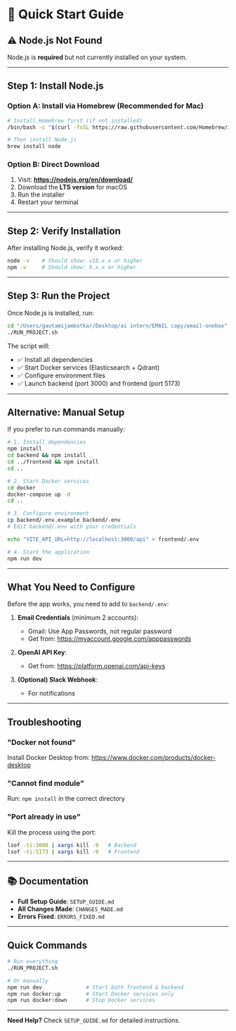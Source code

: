 # 🚀 Quick Start Guide

## ⚠️ Node.js Not Found

Node.js is **required** but not currently installed on your system.

---

## Step 1: Install Node.js

### Option A: Install via Homebrew (Recommended for Mac)

```bash
# Install Homebrew first (if not installed)
/bin/bash -c "$(curl -fsSL https://raw.githubusercontent.com/Homebrew/install/HEAD/install.sh)"

# Then install Node.js
brew install node
```

### Option B: Direct Download

1. Visit: **https://nodejs.org/en/download/**
2. Download the **LTS version** for macOS
3. Run the installer
4. Restart your terminal

---

## Step 2: Verify Installation

After installing Node.js, verify it worked:

```bash
node -v    # Should show: v18.x.x or higher
npm -v     # Should show: 9.x.x or higher
```

---

## Step 3: Run the Project

Once Node.js is installed, run:

```bash
cd "/Users/gautamijambotkar/Desktop/ai intern/EMAIL copy/email-onebox"
./RUN_PROJECT.sh
```

The script will:
- ✅ Install all dependencies
- ✅ Start Docker services (Elasticsearch + Qdrant)
- ✅ Configure environment files
- ✅ Launch backend (port 3000) and frontend (port 5173)

---

## Alternative: Manual Setup

If you prefer to run commands manually:

```bash
# 1. Install dependencies
npm install
cd backend && npm install
cd ../frontend && npm install
cd ..

# 2. Start Docker services
cd docker
docker-compose up -d
cd ..

# 3. Configure environment
cp backend/.env.example backend/.env
# Edit backend/.env with your credentials

echo "VITE_API_URL=http://localhost:3000/api" > frontend/.env

# 4. Start the application
npm run dev
```

---

## What You Need to Configure

Before the app works, you need to add to `backend/.env`:

1. **Email Credentials** (minimum 2 accounts):
   - Gmail: Use App Passwords, not regular password
   - Get from: https://myaccount.google.com/apppasswords

2. **OpenAI API Key**:
   - Get from: https://platform.openai.com/api-keys

3. **(Optional) Slack Webhook**:
   - For notifications

---

## Troubleshooting

### "Docker not found"
Install Docker Desktop from: https://www.docker.com/products/docker-desktop

### "Cannot find module"
Run: `npm install` in the correct directory

### "Port already in use"
Kill the process using the port:
```bash
lsof -ti:3000 | xargs kill -9   # Backend
lsof -ti:5173 | xargs kill -9   # Frontend
```

---

## 📚 Documentation

- **Full Setup Guide**: `SETUP_GUIDE.md`
- **All Changes Made**: `CHANGES_MADE.md`
- **Errors Fixed**: `ERRORS_FIXED.md`

---

## Quick Commands

```bash
# Run everything
./RUN_PROJECT.sh

# Or manually
npm run dev              # Start both frontend & backend
npm run docker:up        # Start Docker services only
npm run docker:down      # Stop Docker services
```

---

**Need Help?** Check `SETUP_GUIDE.md` for detailed instructions.
